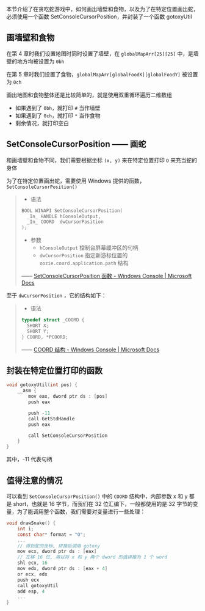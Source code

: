 本节介绍了在贪吃蛇游戏中，如何画出墙壁和食物，以及为了在特定位置画出蛇，必须使用一个函数 SetConsoleCursorPosition，并封装了一个函数 gotoxyUtil

## 画墙壁和食物

在第 4 章时我们设置地图时同时设置了墙壁，在 `globalMapArr[25][25]` 中，是墙壁的地方均被设置为 `0bh`

在第 5 章时我们设置了食物，`globalMapArr[globalFoodX][globalFoodY]` 被设置为 `0ch`

画出地图和食物整体还是比较简单的，就是使用双重循环遍历二维数组

* 如果遇到了 `0bh`，就打印 `#` 当作墙壁
* 如果遇到了 `0ch`，就打印 `*` 当作食物
* 剩余情况，就打印空白

## SetConsoleCursorPosition —— 画蛇

和画墙壁和食物不同，我们需要根据坐标 `(x, y)` 来在特定位置打印 `O` 来充当蛇的身体

为了在特定位置画出蛇，需要使用 Windows 提供的函数，`SetConsoleCursorPosition()`

> * 语法
>
> ```c
> BOOL WINAPI SetConsoleCursorPosition(
>   _In_ HANDLE hConsoleOutput,
>   _In_ COORD  dwCursorPosition
> );
> ```
>
> * 参数
>   * `hConsoleOutput` 控制台屏幕缓冲区的句柄
>   * `dwCursorPosition` 指定新游标位置的 `oozie.coord.application.path`  结构
>
> —— [SetConsoleCursorPosition 函数 - Windows Console | Microsoft Docs](https://docs.microsoft.com/zh-cn/windows/console/setconsolecursorposition)

至于 `dwCursorPosition` ，它的结构如下：

> * 语法
>
> ```c
> typedef struct _COORD {
>   SHORT X;
>   SHORT Y;
> } COORD, *PCOORD;
> ```
>
> —— [COORD 结构 - Windows Console | Microsoft Docs](https://docs.microsoft.com/zh-cn/windows/console/coord-str)

## 封装在特定位置打印的函数

```c
void gotoxyUtil(int pos) {
	__asm {
		mov eax, dword ptr ds : [pos]
		push eax

		push -11
		call GetStdHandle
		push eax

		call SetConsoleCursorPosition
	}
}
```

其中，-11 代表句柄

## 值得注意的情况

可以看到 `SetConsoleCursorPosition()` 中的 `COORD` 结构中，内部参数 x 和 y 都是 short，也就是 16 字节，而我们在 32 位汇编下，一般都使用的是 32 字节的变量，为了能调用整个函数，我们需要对变量进行一些处理：

```c
void drawSnake() {
	int i;
	const char* format = "O";
    ...
    // 得到蛇的坐标, 拼接后调用 gotoxy
    mov ecx, dword ptr ds : [eax]
    // 左移 16 位, 用以将 x 和 y 两个 dword 的值拼接为 1 个 word
    shl ecx, 16													
    mov edx, dword ptr ds : [eax + 4]
    or ecx, edx
    push ecx
    call gotoxyUtil
    add esp, 4
    ...
}
```
